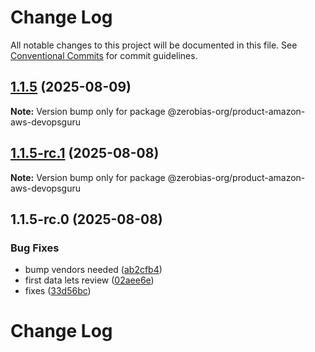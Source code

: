 # Change Log

All notable changes to this project will be documented in this file.
See [Conventional Commits](https://conventionalcommits.org) for commit guidelines.

## [1.1.5](https://github.com/zerobias-org/product/compare/@zerobias-org/product-amazon-aws-devopsguru@1.1.5-rc.1...@zerobias-org/product-amazon-aws-devopsguru@1.1.5) (2025-08-09)

**Note:** Version bump only for package @zerobias-org/product-amazon-aws-devopsguru





## [1.1.5-rc.1](https://github.com/zerobias-org/product/compare/@zerobias-org/product-amazon-aws-devopsguru@1.1.5-rc.0...@zerobias-org/product-amazon-aws-devopsguru@1.1.5-rc.1) (2025-08-08)

**Note:** Version bump only for package @zerobias-org/product-amazon-aws-devopsguru





## 1.1.5-rc.0 (2025-08-08)


### Bug Fixes

* bump vendors needed ([ab2cfb4](https://github.com/zerobias-org/product/commit/ab2cfb4a9cf2e3008e08b068f98011fec096c932))
* first data lets review ([02aee6e](https://github.com/zerobias-org/product/commit/02aee6e8c4f11675de7c63a00f4c8254a67a4dd7))
* fixes ([33d56bc](https://github.com/zerobias-org/product/commit/33d56bcaedf3fa5e3939a33c0fb57eda53539d05))





# Change Log
